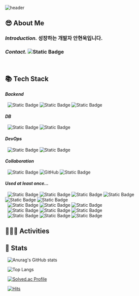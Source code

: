 ![header](https://capsule-render.vercel.app/api?type=Waving&section=header&height=220&text=Hyunuk's%20Github&fontAlignX=50&fontAlignY=40&color=gradient&fontSize=60&fontColor=ffffff&desc=)

## 😎 About Me
### _Introduction._ 성장하는 개발자 안현욱입니다.
### _Contact._ ![Static Badge](https://img.shields.io/badge/dksgusdnr17%40naver.com-%23FFFFFF?style=flat-square&logo=naver&logoColor=%2303C75A)
<br/>

## 📚 Tech Stack

#### _Backend_
&nbsp; 
![Static Badge](https://img.shields.io/badge/JAVA-%23FF7800?style=flat-square)
![Static Badge](https://img.shields.io/badge/Spring-%236DB33F?style=flat-square&logo=spring&logoColor=%23FFFFFF)
![Static Badge](https://img.shields.io/badge/Spring%20Boot-%236DB33F?style=flat-square&logo=Spring%20boot&logoColor=%23FFFFFF)

#### _DB_
&nbsp; 
![Static Badge](https://img.shields.io/badge/MySQL-%234479A1?style=flat-square&logo=MySQL&logoColor=%23FFFFFF)
![Static Badge](https://img.shields.io/badge/MariaDB-%23003545?style=flat-square&logo=MariaDB&logoColor=%23FFFFFF)

#### _DevOps_
&nbsp; 
![Static Badge](https://img.shields.io/badge/Linux-%23FCC624?style=flat-square&logo=linux&logoColor=%23000000)
![Static Badge](https://img.shields.io/badge/AWS%20EC2-%23FF9900?style=flat-square&logo=amazon%20ec2&logoColor=%23FFFFFF)

#### _Collaboration_
&nbsp; 
![Static Badge](https://img.shields.io/badge/Git-%23F05032?style=flat-square&logo=git&logoColor=%23FFFFFF)
![GitHub](https://img.shields.io/badge/Github-%23121011.svg?style=flat-square&logo=github&logoColor=white)
![Static Badge](https://img.shields.io/badge/Notion-%23000000?style=flat-square&logo=notion&logoColor=%23FFFFFF)

#### _Used at least once..._
&nbsp; 
![Static Badge](https://img.shields.io/badge/HTML-%23E34F26?style=flat-square&logo=html5&logoColor=%23FFFFFF)
![Static Badge](https://img.shields.io/badge/CSS3-%231572B6?style=flat-square&logo=css3&logoColor=%23FFFFFF)
![Static Badge](https://img.shields.io/badge/Tailwind-%2306B6D4?style=flat-square&logo=tailwind%20css&logoColor=%23FFFFFF)
![Static Badge](https://img.shields.io/badge/JavaScript-%23F7DF1E?style=flat-square&logo=javascript&logoColor=%23FFFFFF)
![Static Badge](https://img.shields.io/badge/React-%2361DAFB?style=flat-square&logo=react&logoColor=%23FFFFFF)
![Static Badge](https://img.shields.io/badge/Vue.js-%234FC08D?style=flat-square&logo=react&logoColor=%23FFFFFF)
<br/>
&nbsp; 
![Static Badge](https://img.shields.io/badge/Python-%233776AB?style=flat-square&logo=python&logoColor=%23FFFFFF)
![Static Badge](https://img.shields.io/badge/C%2B%2B-%2300599C?style=flat-square&logo=C%2B%2B&logoColor=%23FFFFFF)
![Static Badge](https://img.shields.io/badge/Kotlin-%237F52FF?style=flat-square&logo=kotlin&logoColor=%23FFFFFF)
<br/>
&nbsp; 
![Static Badge](https://img.shields.io/badge/Oracle-%23F80000?style=flat-square&logo=Oracle&logoColor=%23FFFFFF)
![Static Badge](https://img.shields.io/badge/Redis-%23FF4438?style=flat-square&logo=redis&logoColor=%23FFFFFF)
![Static Badge](https://img.shields.io/badge/MongoDB-%2347A248?style=flat-square&logo=mongodb&logoColor=%23FFFFFF)
<br/>
&nbsp; 
![Static Badge](https://img.shields.io/badge/NginX-%23009639?style=flat-square&logo=NginX&logoColor=%23FFFFFF)
![Static Badge](https://img.shields.io/badge/Github%20Actions-%232088FF?style=flat-square&logo=github%20actions&logoColor=%23FFFFFF)
![Static Badge](https://img.shields.io/badge/Docker-%232496ED?style=flat-square&logo=Docker&logoColor=%23FFFFFF)






## 🙋🏻‍♂️ Activities


## 📝 Stats
&nbsp; 
![Anurag's GitHub stats](https://github-readme-stats.vercel.app/api?username=hyunuk17&show_icons=true&theme=buefy)

&nbsp; 
![Top Langs](https://github-readme-stats.vercel.app/api/top-langs/?username=hyunuk17&layout=compact)

&nbsp; 
[![Solved.ac Profile](http://mazassumnida.wtf/api/v2/generate_badge?boj=problematic17)](https://solved.ac/problematic17)

&nbsp; 
[![Hits](https://hits.seeyoufarm.com/api/count/incr/badge.svg?url=https%3A%2F%2Fgithub.com%2Fhyunuk17&count_bg=%234E72C8&title_bg=%23555555&icon=&icon_color=%23E7E7E7&title=hits&edge_flat=false)](https://hits.seeyoufarm.com)



<!--
**Hyunuk17/Hyunuk17** is a ✨ _special_ ✨ repository because its `README.md` (this file) appears on your GitHub profile.

Here are some ideas to get you started:

- 🔭 I’m currently working on ...
- 🌱 I’m currently learning ...
- 👯 I’m looking to collaborate on ...
- 🤔 I’m looking for help with ...
- 💬 Ask me about ...
- 📫 How to reach me: ...
- 😄 Pronouns: ...
- ⚡ Fun fact: ...
-->
